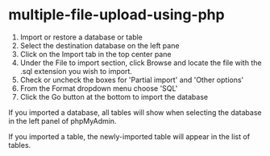 # multiple-file-upload-using-php

1. Import or restore a database or table
2. Select the destination database on the left pane
3. Click on the Import tab in the top center pane
4. Under the File to import section, click Browse and locate the file with the .sql extension you wish to import.
5. Check or uncheck the boxes for 'Partial import' and 'Other options'
6. From the Format dropdown menu choose 'SQL'
7. Click the Go button at the bottom to import the database

If you imported a database, all tables will show when selecting the database in the left panel of phpMyAdmin.

If you imported a table, the newly-imported table will appear in the list of tables.
